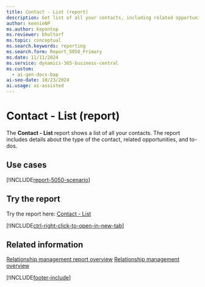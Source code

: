 ```yaml
---
title: Contact - List (report)
description: Get list of all your contacts, including related opportunities and to-dos.
author: kennieNP
ms.author: kepontop
ms.reviewer: bholtorf
ms.topic: conceptual
ms.search.keywords: reporting
ms.search.form: Report_5050_Primary
ms.date: 11/11/2024
ms.service: dynamics-365-business-central
ms.custom:
  - ai-gen-docs-bap
ai-seo-date: 10/23/2024
ai.usage: ai-assisted
---
```


# Contact - List (report)

The **Contact - List** report shows a list of all your contacts. The report includes details about the type of the contact, related opportunities, and to-dos.

## Use cases

[!INCLUDE[report-5050-scenario](../includes/report-5050-scenario-include.md)]

<!-- 

Prompt

Below is a report in an ERP system. Provide 3-4 use cases for different personas working with project management or finance for projects.

Format like this:    
  
As a <persona>, use the report to    
* use case 1  
* use case 2    

Do not capitalize the persona names. 

Do not start lines with "Use the data to"

## Report name
Contact - List

## Report description

### What the report does

### Use cases

Please include your data sources and URLs

-->

## Try the report

Try the report here: [Contact - List](https://businesscentral.dynamics.com?report=5050)

[!INCLUDE[ctrl-right-click-to-open-in-new-tab](../includes/ctrl-right-click-to-open-in-new-tab.md)]

## Related information

[Relationship management report overview](../marketing-reports.md)
[Relationship management overview](../marketing-relationship-management.md)

[!INCLUDE[footer-include](../includes/footer-banner.md)]